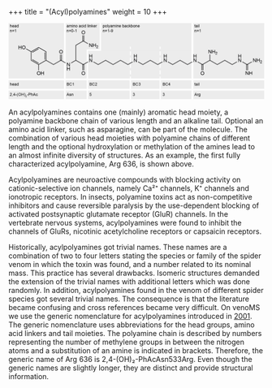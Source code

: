 +++
title = "(Acyl)polyamines"
weight = 10
+++

![](/img_Rules/_APA_Intro.png)

An acylpolyamines contains one (mainly) aromatic head moiety, a polyamine backbone chain of various length and an alkaline tail. Optional an amino acid linker, such as asparagine, can be part of the molecule. The combination of various head moieties with polyamine chains of different length and the optional hydroxylation or methylation of the amines lead to an almost infinite diversity of structures. As an example, the first fully characterized acylpolyamine, Arg 636, is shown above.

Acylpolyamines are neuroactive compounds with blocking activity on cationic-selective ion channels, namely Ca²⁺ channels, K⁺ channels and ionotropic receptors. In insects, polyamine toxins act as non-competitive inhibitors and cause reversible paralysis by the use-dependent blocking of activated postsynaptic glutamate receptor (GluR) channels. In the vertebrate nervous systems, acylpolyamines were found to inhibit the channels of GluRs, nicotinic acetylcholine receptors or capsaicin receptors.

Historically, acylpolyamines got trivial names. These names are a combination of two to four letters stating the species or family of the spider venom in which the toxin was found, and a number related to its nominal mass. This practice has several drawbacks. Isomeric structures demanded the extension of the trivial names with additional letters which was done randomly. In addition, acylpolyamines found in the venom of different spider species got several trivial names. The consequence is that the literature became confusing and cross references became very difficult.
On venoMS we use the generic nomenclature for acylpolyamines introduced in [2001](https://onlinelibrary.wiley.com/doi/abs/10.1002/1522-2675%2820010815%2984%3A8%3C2178%3A%3AAID-HLCA2178%3E3.0.CO%3B2-N). The generic nomenclature uses abbreviations for the head groups, amino acid linkers and tail moieties. The polyamine chain is described by numbers representing the number of methylene groups in between the nitrogen atoms and a substitution of an amine is indicated in brackets. Therefore, the generic name of Arg 636 is 2,4-(OH)₂-PhAcAsn533Arg. Even though the generic names are slightly longer, they are distinct and provide structural information.
